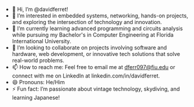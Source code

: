 - 👋 Hi, I’m @davidferret!
- 👀 I’m interested in embedded systems, networking, hands-on projects, and exploring the intersection of technology and innovation. 
- 🌱 I’m currently learning advanced programming and circuits analysis while pursuing my Bachelor's in Computer Engineering at Florida International University.
- 💞️ I’m looking to collaborate on projects involving software and hardware, web development, or innovative tech solutions that solve real-world problems.  
- 📫 How to reach me: Feel free to email me at dferr097@fiu.edu or connect with me on LinkedIn at linkedin.com/in/davidferret.  
- 😄 Pronouns: He/Him
- ⚡ Fun fact: I’m passionate about vintage technology, skydiving, and learning Japanese!
